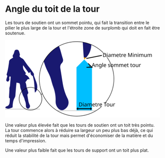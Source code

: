 Angle du toit de la tour
====
Les tours de soutien ont un sommet pointu, qui fait la transition entre le pilier le plus large de la tour et l'étroite zone de surplomb qui doit en fait être soutenue.

![L'angle des toits des tours de soutien](../images/support_use_towers_fr.svg)

Une valeur plus élevée fait que les tours de soutien ont un toit très pointu. La tour commence alors à réduire sa largeur un peu plus bas déjà, ce qui réduit la stabilité de la tour mais permet d'économiser de la matière et du temps d'impression.

Une valeur plus faible fait que les tours de support ont un toit plus plat.
